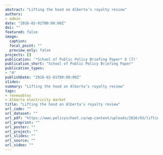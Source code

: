 ```yaml
---
abstract: "Lifting the hood on Alberta’s royalty review"
authors:
- admin
date: "2016-02-01T00:00:00Z"
doi: ""
featured: false
image:
  caption:
  focal_point: ""
  preview_only: false
projects: []
publication: '*School of Public Policy Briefing Paper* 9 (7)'
publication_short: "School of Public Policy Briefing Paper"
publication_types:
- "4"
publishDate: "2016-02-01T00:00:00Z"
slides:
summary: "Lifting the hood on Alberta’s royalty review"
tags:
- renewables
- Alberta electricity market
title: "Lifting the hood on Alberta’s royalty review"
url_code: ""
url_dataset: ""
url_pdf: "https://www.policyschool.ca/wp-content/uploads/2016/03/lifting-hood-shaffer.pdf"
url_preprint: ""
url_poster: ""
url_project: ""
url_slides: ""
url_source: ""
url_video: ""
---
```


